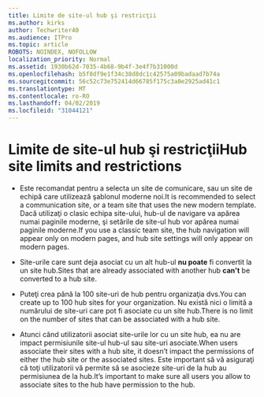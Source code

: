 ```yaml
---
title: Limite de site-ul hub şi restricţii
ms.author: kirks
author: Techwriter40
ms.audience: ITPro
ms.topic: article
ROBOTS: NOINDEX, NOFOLLOW
localization_priority: Normal
ms.assetid: 1930b62d-7035-4b68-9b4f-3e4f7b31000d
ms.openlocfilehash: b5f8df9e1f34c38d8dc1c42575a09badaad7b74a
ms.sourcegitcommit: 56c52c73e752414d66785f175c3a0e2925ad41c1
ms.translationtype: MT
ms.contentlocale: ro-RO
ms.lasthandoff: 04/02/2019
ms.locfileid: "31044121"
---
```

# <a name="hub-site-limits-and-restrictions"></a><span data-ttu-id="cd106-102">Limite de site-ul hub şi restricţii</span><span class="sxs-lookup"><span data-stu-id="cd106-102">Hub site limits and restrictions</span></span>


- <span data-ttu-id="cd106-103">Este recomandat pentru a selecta un site de comunicare, sau un site de echipă care utilizează şablonul moderne noi.</span><span class="sxs-lookup"><span data-stu-id="cd106-103">It is recommended to select a communication site, or a team site that uses the new modern template.</span></span> <span data-ttu-id="cd106-104">Dacă utilizaţi o clasic echipa site-ului, hub-ul de navigare va apărea numai paginile moderne, şi setările de site-ul hub vor apărea numai paginile moderne.</span><span class="sxs-lookup"><span data-stu-id="cd106-104">If you use a classic team site, the hub navigation will appear only on modern pages, and hub site settings will only appear on modern pages.</span></span>


- <span data-ttu-id="cd106-105">Site-urile care sunt deja asociat cu un alt hub-ul **nu poate** fi convertit la un site hub.</span><span class="sxs-lookup"><span data-stu-id="cd106-105">Sites that are already associated with another hub **can't** be converted to a hub site.</span></span>


- <span data-ttu-id="cd106-106">Puteţi crea până la 100 site-uri de hub pentru organizaţia dvs.</span><span class="sxs-lookup"><span data-stu-id="cd106-106">You can create up to 100 hub sites for your organization.</span></span> <span data-ttu-id="cd106-107">Nu există nici o limită a numărului de site-uri care pot fi asociate cu un site hub.</span><span class="sxs-lookup"><span data-stu-id="cd106-107">There is no limit on the number of sites that can be associated with a hub site.</span></span>


- <span data-ttu-id="cd106-108">Atunci când utilizatorii asociat site-urile lor cu un site hub, ea nu are impact permisiunile site-ul hub-ul sau site-uri asociate.</span><span class="sxs-lookup"><span data-stu-id="cd106-108">When users associate their sites with a hub site, it doesn’t impact the permissions of either the hub site or the associated sites.</span></span> <span data-ttu-id="cd106-109">Este important să vă asiguraţi că toţi utilizatorii vă permite să se asocieze site-uri de la hub au permisiunea de la hub.</span><span class="sxs-lookup"><span data-stu-id="cd106-109">It’s important to make sure all users you allow to associate sites to the hub have permission to the hub.</span></span>

